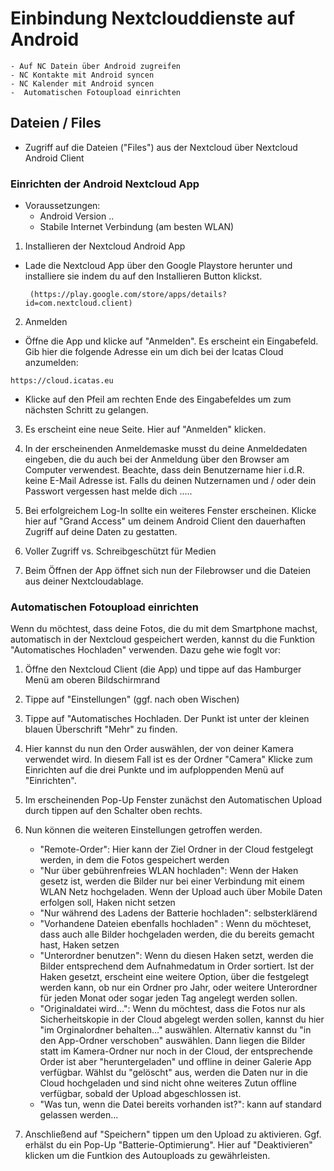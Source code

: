 # Einbindung Nextclouddienste auf Android

	- Auf NC Datein über Android zugreifen
	- NC Kontakte mit Android syncen
	- NC Kalender mit Android syncen
	-  Automatischen Fotoupload einrichten



## Dateien / Files

 - Zugriff auf die Dateien ("Files") aus der Nextcloud über Nextcloud Android
Client

### Einrichten der Android Nextcloud App

- Voraussetzungen:
	- Android Version ..
	- Stabile Internet Verbindung (am besten WLAN)

1. Installieren der Nextcloud Android App

 - Lade die Nextcloud App über den Google Playstore herunter und installiere sie
indem du auf den Installieren Button klickst.

		(https://play.google.com/store/apps/details?id=com.nextcloud.client)

2. Anmelden

 - Öffne die App und klicke auf "Anmelden". Es erscheint ein Eingabefeld. Gib hier
die folgende Adresse ein um dich bei der Icatas Cloud anzumelden:
```
https://cloud.icatas.eu
```
 - Klicke auf den Pfeil am rechten Ende des Eingabefeldes um zum nächsten Schritt
 zu gelangen.

3. Es erscheint eine neue Seite. Hier auf "Anmelden" klicken.

4. In der erscheinenden Anmeldemaske musst du deine Anmeldedaten eingeben, die
du auch bei der Anmeldung über den Browser am Computer verwendest. Beachte, dass
dein Benutzername hier i.d.R. keine E-Mail Adresse ist. Falls du deinen Nutzernamen
und / oder dein Passwort vergessen hast melde dich  .....

5. Bei erfolgreichem Log-In sollte ein weiteres Fenster erscheinen. Klicke hier
auf "Grand  Access" um deinem Android Client den dauerhaften Zugriff auf deine Daten
zu gestatten.

6. Voller Zugriff vs. Schreibgeschützt für Medien

7. Beim Öffnen der App öffnet sich nun der Filebrowser und die Dateien aus deiner
Nextcloudablage. 

### Automatischen Fotoupload einrichten

Wenn du möchtest, dass deine Fotos, die du mit dem Smartphone machst, automatisch
in der Nextcloud gespeichert werden, kannst du die Funktion "Automatisches Hochladen"
verwenden. Dazu gehe wie foglt vor:

1. Öffne den Nextcloud Client (die App) und tippe auf das Hamburger Menü am 
oberen Bildschirmrand

2. Tippe auf "Einstellungen" (ggf. nach oben Wischen)

3. Tippe auf "Automatisches Hochladen. Der Punkt ist unter der kleinen blauen 
Überschrift "Mehr" zu finden.

4. Hier kannst du nun den Order auswählen, der von deiner Kamera verwendet wird.
In diesem Fall ist es der Ordner "Camera" Klicke zum Einrichten auf die drei Punkte
und im aufploppenden Menü auf "Einrichten".

5. Im erscheinenden Pop-Up Fenster zunächst den Automatischen Upload durch tippen
auf den Schalter oben rechts.

6. Nun können die weiteren Einstellungen getroffen werden. 

	- "Remote-Order": Hier kann der Ziel Ordner in der Cloud festgelegt werden, in
dem die Fotos gespeichert werden
	- "Nur über gebührenfreies WLAN hochladen": Wenn der Haken gesetz ist, werden
die Bilder nur bei einer Verbindung mit einem WLAN Netz hochgeladen. Wenn der Upload
auch über Mobile Daten erfolgen soll, Haken nicht setzen
	- "Nur während des Ladens der Batterie hochladen": selbsterklärend
	- "Vorhandene Dateien ebenfalls hochladen" : Wenn du möchteset, dass auch
alle Bilder hochgeladen werden, die du bereits gemacht hast, Haken setzen
	- "Unterordner benutzen": Wenn du diesen Haken setzt, werden die Bilder
entsprechend dem Aufnahmedatum in Order sortiert. Ist der Haken gesetzt, erscheint
eine weitere Option, über die festgelegt werden kann, ob nur ein Ordner pro Jahr,
oder weitere Unterordner für jeden Monat oder sogar jeden Tag angelegt werden sollen.
	- "Originaldatei wird...": Wenn du möchtest, dass die Fotos nur als Sicherheitskopie
in der Cloud abgelegt werden sollen, kannst du hier "im Orginalordner behalten..." auswählen.
Alternativ kannst du "in den App-Ordner verschoben" auswählen. Dann liegen die Bilder
statt im Kamera-Ordner nur noch in der Cloud, der entsprechende Order ist aber "heruntergeladen"
und offline in deiner Galerie App verfügbar. Wählst du "gelöscht" aus, werden die Daten
nur in die Cloud hochgeladen und sind nicht ohne weiteres Zutun offline verfügbar, sobald
der Upload abgeschlossen ist.
	- "Was tun, wenn die Datei bereits vorhanden ist?": kann auf standard gelassen werden...

7. Anschließend auf "Speichern" tippen um den Upload zu aktivieren. Ggf. erhälst
du ein Pop-Up "Batterie-Optimierung". Hier auf "Deaktivieren" klicken um die 
Funtkion des Autouploads zu gewährleisten.





























